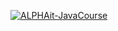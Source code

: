 <!-- Readme Card-->

[![ALPHAit-JavaCourse](https://github-readme-stats.vercel.app/api/pin/?username=sad0xer&repo=ALPHAit-JavaCourse&theme=transparent&hide_border=true)](https://github.com/sad0xer/ALPHAit-JavaCourse)
<br>
<!-- theme=great-gatsby -->

<!-- <h3>💠This is the Repository of ALPHAit Java Course💠</h3> -->
<!-- This is the optional Readme card in the forrmat of image -->
<!-- <a href="https://github.com/SAD0XER/ALPHAit-JavaCourse">
  <img align="center" src="https://github-readme-stats.vercel.app/api/pin/?username=sad0xer&repo=ALPHAit-JavaCourse&theme=midnight-purple" />
</a><br><hr> -->